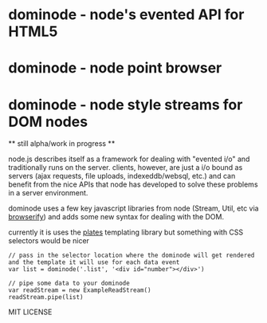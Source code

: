 # dominode - node's evented API for HTML5
# dominode - node point browser
# dominode - node style streams for DOM nodes

** still alpha/work in progress **

node.js describes itself as a framework for dealing with "evented i/o" and traditionally runs on the server. clients, however, are just a i/o bound as servers (ajax requests, file uploads, indexeddb/websql, etc.) and can benefit from the nice APIs that node has developed to solve these problems in a server environment.

dominode uses a few key javascript libraries from node (Stream, Util, etc via [browserify](https://github.com/substack/node-browserify)) and adds some new syntax for dealing with the DOM. 

currently it is uses the [plates](https://github.com/flatiron/plates) templating library but something with CSS selectors would be nicer

    // pass in the selector location where the dominode will get rendered and the template it will use for each data event
    var list = dominode('.list', '<div id="number"></div>')
    
    // pipe some data to your dominode
    var readStream = new ExampleReadStream()
    readStream.pipe(list)

MIT LICENSE